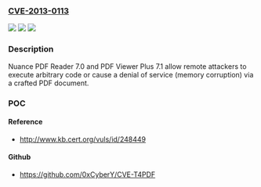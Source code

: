 ### [CVE-2013-0113](https://cve.mitre.org/cgi-bin/cvename.cgi?name=CVE-2013-0113)
![](https://img.shields.io/static/v1?label=Product&message=n%2Fa&color=blue)
![](https://img.shields.io/static/v1?label=Version&message=n%2Fa&color=blue)
![](https://img.shields.io/static/v1?label=Vulnerability&message=n%2Fa&color=brighgreen)

### Description

Nuance PDF Reader 7.0 and PDF Viewer Plus 7.1 allow remote attackers to execute arbitrary code or cause a denial of service (memory corruption) via a crafted PDF document.

### POC

#### Reference
- http://www.kb.cert.org/vuls/id/248449

#### Github
- https://github.com/0xCyberY/CVE-T4PDF

